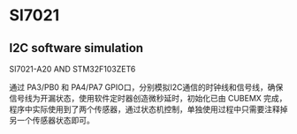# SI7021
## I2C software simulation
SI7021-A20 AND STM32F103ZET6

通过 PA3/PB0 和 PA4/PA7 GPIO口，分别模拟I2C通信的时钟线和信号线，确保信号线为开漏状态，使用软件定时器创造微秒延时，初始化已由 CUBEMX 完成，程序中实际使用到了两个传感器，通过状态机控制，单独使用过程中只需要注释掉另一个传感器状态即可。
